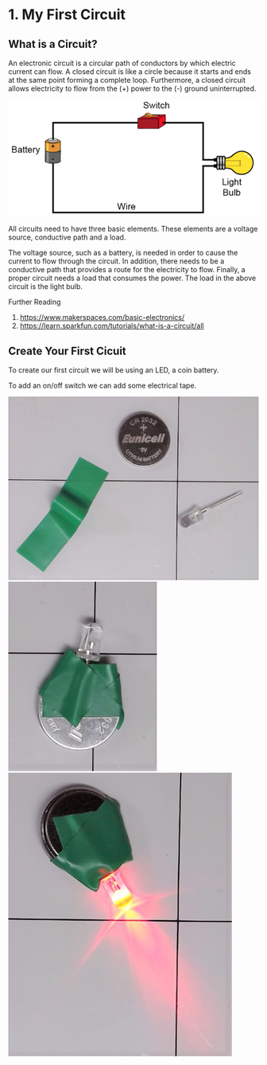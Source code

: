 # 1. My First Circuit

## What is a Circuit?
An electronic circuit is a circular path of conductors by which electric current can flow.  A closed circuit is like a circle because it starts and ends at the same point forming a complete loop. Furthermore, a closed circuit allows electricity to flow from the (+) power to the (-) ground uninterrupted.

![pict](Circuit.png)

All circuits need to have three basic elements.  These elements are a voltage source, conductive path and a load.

The voltage source, such as a battery, is needed in order to cause the current to flow through the circuit.  In addition, there needs to be a conductive path that provides a route for the electricity to flow.  Finally, a proper circuit needs a load that consumes the power.  The load in the above circuit is the light bulb.
  
Further Reading
  1. https://www.makerspaces.com/basic-electronics/
  2. https://learn.sparkfun.com/tutorials/what-is-a-circuit/all


## Create Your First Cicuit
To create our first circuit we will be using an LED, a coin battery.

To add an on/off switch we can add some electrical tape. 

![Parts](2021-06-19-210925.jpg)
![Off](2021-06-19-211000.jpg)
![On](2021-06-19-211115.jpg)


